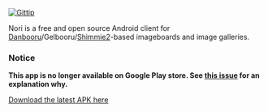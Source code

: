 [![Gittip](http://img.shields.io/gittip/tjg1.svg)](https://www.gittip.com/tjg1/)

Nori is a free and open source Android client for [Danbooru](https://github.com/r888888888/danbooru)/Gelbooru/[Shimmie2](https://github.com/shish/shimmie2)-based imageboards and image galleries.

### Notice ###
**This app is no longer available on Google Play store. See [this issue](https://github.com/tjg1/nori/issues/23) for an explanation why.**

[Download the latest APK here](https://github.com/tjg1/nori/releases/download/v2.0.0-RC2/app-release.apk)
